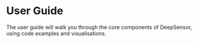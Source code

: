 # User Guide

The user guide will walk you through the core components of DeepSensor, using
code examples and visualisations.